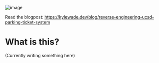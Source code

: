 ![image](https://github.com/user-attachments/assets/dd7b91e4-9cc5-497c-a1b8-eacbdfe8cd02)

Read the blogpost: https://kylewade.dev/blog/reverse-engineering-ucsd-parking-ticket-system  

# What is this?

(Currently writing something here)
